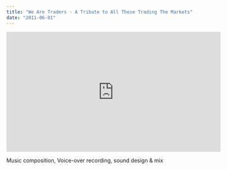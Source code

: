 ```yaml
---
title: "We Are Traders - A Tribute to All Those Trading The Markets"
date: "2011-06-01"
---
```


<iframe width="560" height="315" src="https://www.youtube-nocookie.com/embed/MwKYjZ_8EcE" frameborder="0" allow="accelerometer; autoplay; encrypted-media; gyroscope; picture-in-picture" allowfullscreen></iframe>

Music composition, Voice-over recording, sound design & mix
